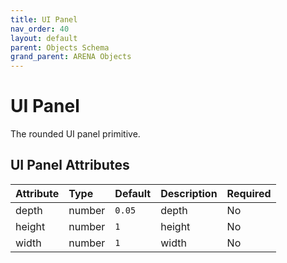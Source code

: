 ```yaml
---
title: UI Panel
nav_order: 40
layout: default
parent: Objects Schema
grand_parent: ARENA Objects
---
```


<!--CAUTION: This file is autogenerated from https://github.com/arenaxr/arena-schemas. Changes made here may be overwritten.-->


UI Panel
========


The rounded UI panel primitive.

UI Panel Attributes
--------------------

|Attribute|Type|Default|Description|Required|
| :--- | :--- | :--- | :--- | :--- |
|depth|number|```0.05```|depth|No|
|height|number|```1```|height|No|
|width|number|```1```|width|No|

